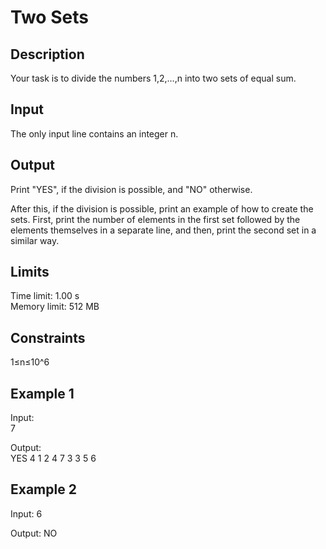 # Two Sets

## Description
Your task is to divide the numbers 1,2,…,n into two sets of equal sum.

## Input

The only input line contains an integer n.

## Output

Print "YES", if the division is possible, and "NO" otherwise.

After this, if the division is possible, print an example of how to create the sets. First, print the number of elements in the first set followed by the elements themselves in a separate line, and then, print the second set in a similar way.

## Limits
Time limit: 1.00 s  
Memory limit: 512 MB

## Constraints
1≤n≤10^6

## Example 1

Input:  
7

Output:  
YES
4
1 2 4 7
3
3 5 6

## Example 2
Input: 
6

Output: 
NO